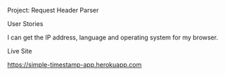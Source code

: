 Project: Request Header Parser

User Stories

I can get the IP address, language and operating system for my browser.

Live Site

https://simple-timestamp-app.herokuapp.com
